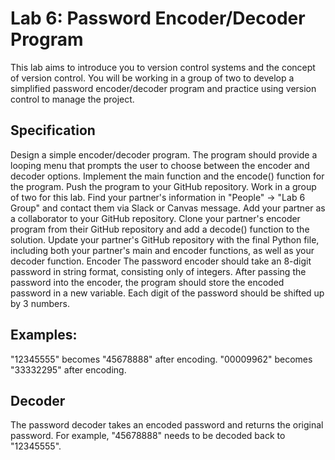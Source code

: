 # Lab 6: Password Encoder/Decoder Program

This lab aims to introduce you to version control systems and the concept of version control. You will be working in a
group of two to develop a simplified password encoder/decoder program and practice using version control to manage the
project.

## Specification

Design a simple encoder/decoder program. The program should provide a looping menu that prompts the user to choose
between the encoder and decoder options.
Implement the main function and the encode() function for the program. Push the program to your GitHub repository.
Work in a group of two for this lab. Find your partner's information in "People" -> "Lab 6 Group" and contact them via
Slack or Canvas message.
Add your partner as a collaborator to your GitHub repository.
Clone your partner's encoder program from their GitHub repository and add a decode() function to the solution. Update
your partner's GitHub repository with the final Python file, including both your partner's main and encoder functions,
as well as your decoder function.
Encoder
The password encoder should take an 8-digit password in string format, consisting only of integers. After passing the
password into the encoder, the program should store the encoded password in a new variable. Each digit of the password
should be shifted up by 3 numbers.

## Examples:

"12345555" becomes "45678888" after encoding.
"00009962" becomes "33332295" after encoding.

## Decoder

The password decoder takes an encoded password and returns the original password. For example, "45678888" needs to be
decoded back to "12345555".